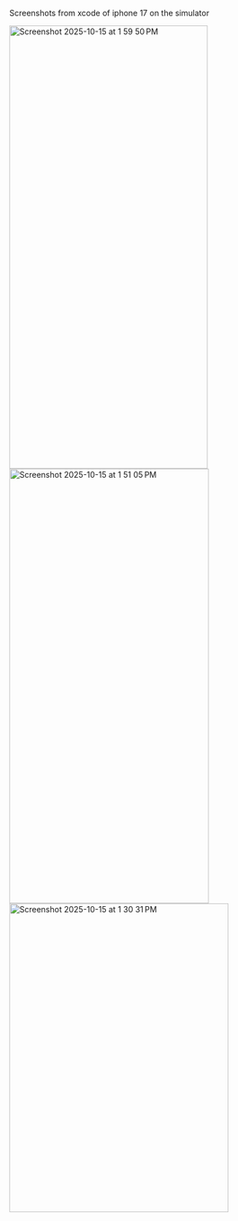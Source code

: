 Screenshots from xcode of iphone 17 on the simulator



<img width="353" height="788" alt="Screenshot 2025-10-15 at 1 59 50 PM" src="https://github.com/user-attachments/assets/fa8ff99e-377d-48d9-b41f-8b0e33d34de5" />
<img width="355" height="773" alt="Screenshot 2025-10-15 at 1 51 05 PM" src="https://github.com/user-attachments/assets/835b6ef1-62cb-4524-93f5-9b7fcc9d684e" />
<img width="390" height="549" alt="Screenshot 2025-10-15 at 1 30 31 PM" src="https://github.com/user-attachments/assets/47daa747-bbd8-43bf-95ae-b6f745896fd9" />
